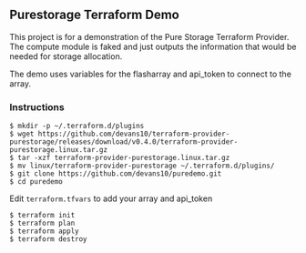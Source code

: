 ## Purestorage Terraform Demo

This project is for a demonstration of the Pure Storage Terraform Provider.
The compute module is faked and just outputs the information that would be needed for storage allocation.

The demo uses variables for the flasharray and api_token to connect to the array.  

### Instructions
```
$ mkdir -p ~/.terraform.d/plugins
$ wget https://github.com/devans10/terraform-provider-purestorage/releases/download/v0.4.0/terraform-provider-purestorage.linux.tar.gz 
$ tar -xzf terraform-provider-purestorage.linux.tar.gz
$ mv linux/terraform-provider-purestorage ~/.terraform.d/plugins/
$ git clone https://github.com/devans10/puredemo.git
$ cd puredemo
```

Edit `terraform.tfvars` to add your array and api_token

```
$ terraform init
$ terraform plan
$ terraform apply
$ terraform destroy
```
